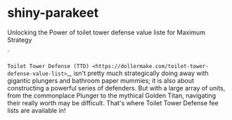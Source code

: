 # shiny-parakeet
Unlocking the Power of toilet tower defense value liste for Maximum Strategy

 `

  `Toilet Tower Defense (TTD) <https://dollermake.com/toilet-tower-defense-value-list>`_, isn't pretty much strategically doing away with gigantic plungers and bathroom paper mummies; it is also about constructing a powerful series of defenders. But with a large array of units, from the commonplace Plunger to the mythical Golden Titan, navigating their really worth may be difficult. That's where Toilet Tower Defense fee lists are available in!
